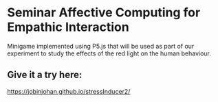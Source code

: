 # Seminar Affective Computing for Empathic Interaction
Minigame implemented using P5.js that will be used as part of our experiment to study the effects of the red light on the human behaviour.
## Give it a try here: 
https://jobinjohan.github.io/stressInducer2/
